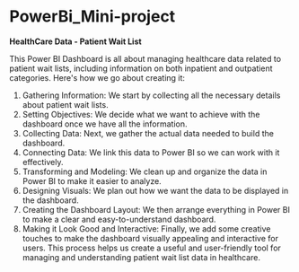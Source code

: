 # PowerBi_Mini-project
**HealthCare Data - Patient Wait List**

This Power BI Dashboard is all about managing healthcare data related to patient wait lists, including information on both inpatient and outpatient categories. Here's how we go about creating it:
1. Gathering Information: We start by collecting all the necessary details about patient wait lists.
2. Setting Objectives: We decide what we want to achieve with the dashboard once we have all the information.
3. Collecting Data: Next, we gather the actual data needed to build the dashboard.
4. Connecting Data: We link this data to Power BI so we can work with it effectively.
5. Transforming and Modeling: We clean up and organize the data in Power BI to make it easier to analyze.
6. Designing Visuals: We plan out how we want the data to be displayed in the dashboard.
7. Creating the Dashboard Layout: We then arrange everything in Power BI to make a clear and easy-to-understand dashboard.
8. Making it Look Good and Interactive: Finally, we add some creative touches to make the dashboard visually appealing and interactive for users.
This process helps us create a useful and user-friendly tool for managing and understanding patient wait list data in healthcare.
